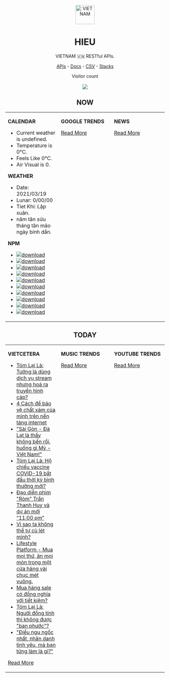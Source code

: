 <p align="center"><img src="https://raw.githubusercontent.com/hieudoanm/hieudoanm/master/images/hieudoanm/profile.jpg" alt="VIETNAM" height="60"/></p>
<h1 align="center">HIEU</h1>
<p align="center">VIETNAM 🇻🇳 RESTful APIs.</p>
<p align="center">
  <a href="https://vietnamdb.herokuapp.com/api">APIs</a> -
  <a href="https://vietnamdb.herokuapp.com/docs">Docs</a> -
  <a href="https://github.com/hieudoanm/hieudoanm/tree/master/docs">CSV</a> -
  <a href="https://github.com/hieudoanm/hieudoanm/tree/master/docs/stacks">Stacks</a>
</p>
<p align="center"> 
  Visitor count<br><br>
  <img src="https://profile-counter.glitch.me/vietnamdb/count.svg" />
</p>


<h2 align="center">NOW</h2>

<table style="width:100%"><tbody style="width:100%"><tr><td valign="top" width="33%">

**CALENDAR**

- Current weather is undefined.
- Temperature is 0°C.
- Feels Like 0°C.
- Air Visual is 0.

**WEATHER**

- Date: 2021/03/19
- Lunar: 0/00/00
- Tiet Khi: Lập xuân.
- năm tân sửu tháng tân mão ngày bính dần.

**NPM**

- [![download](https://img.shields.io/npm/dm/giaohangnhanh.svg?style=flat-square&label=giaohangnhanh&color=red)](https://www.npmjs.com/package/giaohangnhanh)
- [![download](https://img.shields.io/npm/dm/onepay.svg?style=flat-square&label=onepay&color=red)](https://www.npmjs.com/package/onepay)
- [![download](https://img.shields.io/npm/dm/vietcetera.svg?style=flat-square&label=vietcetera&color=red)](https://www.npmjs.com/package/vietcetera)
- [![download](https://img.shields.io/npm/dm/vietnambanks.svg?style=flat-square&label=vietnambanks&color=red)](https://www.npmjs.com/package/vietnambanks)
- [![download](https://img.shields.io/npm/dm/vietnamgovernment.svg?style=flat-square&label=vietnamgovernment&color=red)](https://www.npmjs.com/package/vietnamgovernment)
- [![download](https://img.shields.io/npm/dm/vietnamnews.svg?style=flat-square&label=vietnamnews&color=red)](https://www.npmjs.com/package/vietnamnews)
- [![download](https://img.shields.io/npm/dm/vnapis.svg?style=flat-square&label=vnapis&color=red)](https://www.npmjs.com/package/vnapis)
- [![download](https://img.shields.io/npm/dm/vnpay.svg?style=flat-square&label=vnpay&color=red)](https://www.npmjs.com/package/vnpay)
- [![download](https://img.shields.io/npm/dm/vtcpay.svg?style=flat-square&label=vtcpay&color=red)](https://www.npmjs.com/package/vtcpay)
- [![download](https://img.shields.io/npm/dm/zalopay.svg?style=flat-square&label=zalopay&color=red)](https://www.npmjs.com/package/zalopay)

</td><td valign="top" width="33%">

**GOOGLE TRENDS**



[Read More](https://trends.google.com/trends/?geo=VN)

</td><td valign="top" width="33%">

**NEWS**



[Read More](docs/news/README.md)

</td></tr></tbody></table>

<h2 align="center">TODAY</h2>

<table style="width:100%"><tbody style="width:100%"><tr><td valign="top" width="33%">

**VIETCETERA**

- [Tóm Lại Là: Tưởng là dùng dịch vụ stream nhưng hoá ra truyền hình cáp?](https://vietcetera.com/vn/tom-lai-la-su-chuyen-minh-cua-cac-dich-vu-streaming-tu-disney-toi-netflix)
- [4 Cách để bảo vệ chất xám của mình trên nền tảng internet](https://vietcetera.com/vn/4-cach-de-bao-ve-chat-xam-cua-minh-tren-nen-tang-internet)
- ["Sài Gòn - Đà Lạt là thấy không bền rồi, huống gì Mỹ - Việt Nam!"](https://vietcetera.com/vn/sai-gon-da-lat-la-thay-khong-ben-roi-huong-gi-my-viet-nam)
- [Tóm Lại Là: Hộ chiếu vaccine COVID-19 bắt đầu thời kỳ bình thường mới?](https://vietcetera.com/vn/tom-lai-la-ho-chieu-vaccine-covid-thong-le-cua-thoi-binh-thuong-moi)
- [Đạo diễn phim "Ròm" Trần Thanh Huy và dự án mới “11:00 pm”](https://vietcetera.com/vn/dao-dien-phim-rom-tran-thanh-huy-va-du-an-moi-11-gio)
- [Vì sao ta không thể tự cù lét mình?](https://vietcetera.com/vn/vi-sao-ta-khong-the-tu-cu-let-minh)
- [Lifestyle Platform - Mua mọi thứ, ăn mọi món trong một cửa hàng vài chục mét vuông.](https://vietcetera.com/vn/lifestyle-platform-mua-moi-thu-an-moi-mon-trong-mot-cua-hang-vai-chuc-met-vuong)
- [Mua hàng sale có đồng nghĩa với tiết kiệm?](https://vietcetera.com/vn/mua-hang-sale-co-dong-nghia-voi-tiet-kiem)
- [Tóm Lại Là: Người đồng tính thì không được "ban phước"?](https://vietcetera.com/vn/tom-lai-la-nguoi-dong-tinh-thi-khong-duoc-ban-phuoc)
- ["Điều ngu ngốc nhất, nhân danh tình yêu, mà bạn từng làm là gì?"](https://vietcetera.com/vn/sau-7-nam-yeu-nhau-minh-nhan-ra-moi-quan-he-cua-tui-minh-hoi-lech-lac)

[Read More](https://vietcetera.com/)

</td><td valign="top" width="33%">

**MUSIC TRENDS**



[Read More](https://www.youtube.com/feed/trending?bp=4gIuCggvbS8wNHJsZhIiUExGZ3F1TG5MNTlhbW42X05FZFc5TGswZDdXZWVST0Q2VA%3D%3D)

</td><td valign="top" width="33%">

**YOUTUBE TRENDS**



[Read More](https://www.youtube.com/feed/trending)

</td></tr></tbody></table>
